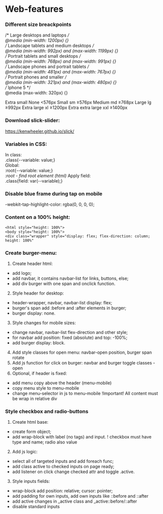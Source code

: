 # Web-features

### Different size breackpoints
/* Large desktops and laptops */  
@media (min-width: 1200px) {}  
/* Landscape tablets and medium desktops */  
@media (min-width: 992px) and (max-width: 1199px) {}  
/* Portrait tablets and small desktops */  
@media (min-width: 768px) and (max-width: 991px) {}  
/* Landscape phones and portrait tablets */  
@media (min-width: 481px) and (max-width: 767px) {}  
/* Portrait phones and smaller */  
@media (min-width: 321px) and (max-width: 480px) {}  
/* Iphone 5 */  
@media (max-width: 320px) {}  

Extra small         None  <576px
Small               sm 	  ≥576px
Medium 	            md 	  ≥768px
Large 	            lg 	  ≥992px
Extra large 	      xl 	  ≥1200px
Extra extra large 	xxl 	≥1400px

### Download slick-slider:  
https://kenwheeler.github.io/slick/

### Variables in CSS:
In class:  
.class{--variable: value;}  
Global:  
:root{--variable: value;}  
*:root - find root element (html)*
Apply field:  
.class{field: var(--variable);}

### Disable blue frame during tap on mobile
-webkit-tap-highlight-color: rgba(0, 0, 0, 0);

### Content on a 100% height:
`<html style="height: 100%">`  
`<body style="height: 100%">`  
`<div class="wrapper" style="display: flex; flex-direction: column; height: 100%"`

### Create burger-menu:
1. Create header html:
- add logo;
- add navbar, it contains navbar-list for links, buttons, else;
- add div burger with one span and onclick function.
2. Style header for desktop:
- header-wrapper, navbar, navbar-list display: flex;
- burger's span add :before and :after elements in burger;
- burger display: none.
3. Style changes for mobile sizes:
- change navbar, navbar-list flex-direction and other style;
- for navbar add position: fixed (absolute) and top: -100%;
- add burger display: block.
4. Add style classes for open menu: navbar-open position, burger span rotate
5. Add js function for click on burger: navbar and burger toggle classes -open
6. Optional, if header is fixed:
- add menu copy above the header (menu-mobile)
- copy menu style to menu-mobile
- change menu-selector in js to menu-mobile
!Important! All content must be wrap in relative div


### Style checkbox and radio-buttons
1. Create html base:
- create form object;
- add wrap-block with label (no tags) and input.
! checkbox must have type and name; radio also value
2. Add js logic:
- select all of targeted inputs and add foreach func;
- add class active to checked inputs on page ready;
- add listener on click change checked attr and toggle .active.
3. Style inputs fields:
- wrap-block add position: relative; cursor: pointer;
- add padding for own inputs, add own inputs like ::before and ::after
- add active changes in _active class and _active::before/::after
- disable standard inputs

